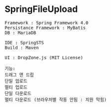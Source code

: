 # SpringFileUpload

<pre>
Framework : Spring Framework 4.0 
Persistance Framework : MyBatis
DB : MariaDB 

IDE : SpringSTS
Build : Maven

UI : DropZone.js (MIT License)

기능: 
드래그 앤 드랍
단일 업로드
멀티 업로드
단일 다운로드
멀티 다운로드 (브라우저별 작동 안됨 : 지원 막힘)
</pre>
